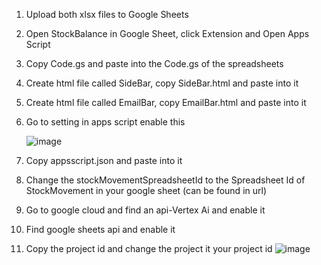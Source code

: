 1.  Upload both xlsx files to Google Sheets

2.  Open StockBalance in Google Sheet, click Extension and Open Apps Script

3.  Copy Code.gs and paste into the Code.gs of the spreadsheets

4.  Create html file called SideBar, copy SideBar.html and paste into it

5.  Create html file called EmailBar, copy EmailBar.html and paste into it

6.  Go to setting in apps script enable this

    ![image](https://github.com/user-attachments/assets/8f549ed3-e14d-456c-ae5c-95ed28a01b0b)

7.  Copy appsscript.json and paste into it

8.  Change the stockMovementSpreadsheetId to the Spreadsheet Id of StockMovement in your google sheet (can be found in url)

9.  Go to google cloud and find an api-Vertex Ai and enable it

10. Find google sheets api and enable it

11. Copy the project id and change the project it your project id
    ![image](https://github.com/user-attachments/assets/d600c956-6bb6-4888-8818-01c826da82bc)
